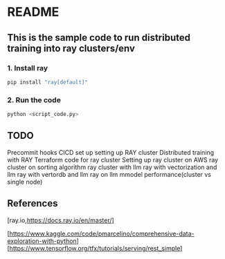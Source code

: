 # README

## This is the sample code to run distributed training into ray clusters/env

### 1. Install ray

```bash
pip install "ray[default]"
```

### 2. Run the code

```bash
python <script_code.py>
```

## TODO

Precommit hooks
CICD set up setting up RAY cluster
Distributed training with RAY
Terraform code for ray cluster
Setting up ray cluster on AWS
ray cluster on sorting algorithm
ray cluster with llm
ray with vectorization and llm
ray with vertordb and llm
ray on llm mmodel performance(cluster vs single node)

## References

[ray.io,https://docs.ray.io/en/master/]

[https://www.kaggle.com/code/pmarcelino/comprehensive-data-exploration-with-python]
[https://www.tensorflow.org/tfx/tutorials/serving/rest_simple]
